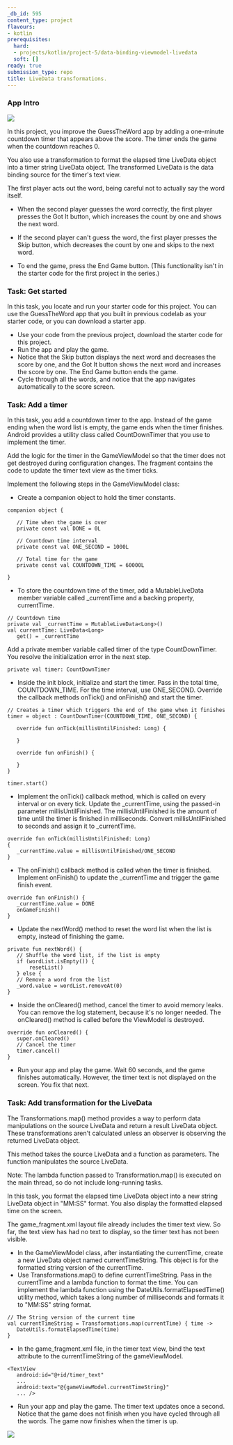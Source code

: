 ```yaml
---
_db_id: 595
content_type: project
flavours:
- kotlin
prerequisites:
  hard:
  - projects/kotlin/project-5/data-binding-viewmodel-livedata
  soft: []
ready: true
submission_type: repo
title: LiveData transformations.
---
```


### App Intro

![](a.png)


In this project, you improve the GuessTheWord app by adding a one-minute countdown timer that appears above the score. The timer ends the game when the countdown reaches 0.

You also use a transformation to format the elapsed time LiveData object into a timer string LiveData object. The transformed LiveData is the data binding source for the timer's text view.

The first player acts out the word, being careful not to actually say the word itself.

- When the second player guesses the word correctly, the first player presses the Got It button, which increases the count by one and shows the next word.

- If the second player can't guess the word, the first player presses the Skip button, which decreases the count by one and skips to the next word.

- To end the game, press the End Game button. (This functionality isn't in the starter code for the first project in the series.)

### Task: Get started

In this task, you locate and run your starter code for this project. You can use the GuessTheWord app that you built in previous codelab as your starter code, or you can download a starter app.

- Use your code from the previous project, download the starter code for this project.
- Run the app and play the game.
- Notice that the Skip button displays the next word and decreases the score by one, and the Got It button shows the next word and increases the score by one. The End Game button ends the game.
- Cycle through all the words, and notice that the app navigates automatically to the score screen.

### Task: Add a timer

In this task, you add a countdown timer to the app. Instead of the game ending when the word list is empty, the game ends when the timer finishes. Android provides a utility class called CountDownTimer that you use to implement the timer.

Add the logic for the timer in the GameViewModel so that the timer does not get destroyed during configuration changes. The fragment contains the code to update the timer text view as the timer ticks.

Implement the following steps in the GameViewModel class:

- Create a companion object to hold the timer constants.

```
companion object {

   // Time when the game is over
   private const val DONE = 0L

   // Countdown time interval
   private const val ONE_SECOND = 1000L

   // Total time for the game
   private const val COUNTDOWN_TIME = 60000L

}
```

- To store the countdown time of the timer, add a MutableLiveData member variable called _currentTime and a backing property, currentTime.

```
// Countdown time
private val _currentTime = MutableLiveData<Long>()
val currentTime: LiveData<Long>
   get() = _currentTime
```

Add a private member variable called timer of the type CountDownTimer. You resolve the initialization error in the next step.

```
private val timer: CountDownTimer
```

- Inside the init block, initialize and start the timer. Pass in the total time, COUNTDOWN_TIME. For the time interval, use ONE_SECOND. Override the callback methods onTick() and onFinish() and start the timer.

```
// Creates a timer which triggers the end of the game when it finishes
timer = object : CountDownTimer(COUNTDOWN_TIME, ONE_SECOND) {

   override fun onTick(millisUntilFinished: Long) {
       
   }

   override fun onFinish() {
       
   }
}

timer.start()
```

- Implement the onTick() callback method, which is called on every interval or on every tick. Update the _currentTime, using the passed-in parameter millisUntilFinished. The millisUntilFinished is the amount of time until the timer is finished in milliseconds. Convert millisUntilFinished to seconds and assign it to _currentTime.

```
override fun onTick(millisUntilFinished: Long)
{
   _currentTime.value = millisUntilFinished/ONE_SECOND
}
```

- The onFinish() callback method is called when the timer is finished. Implement onFinish() to update the _currentTime and trigger the game finish event.

```
override fun onFinish() {
   _currentTime.value = DONE
   onGameFinish()
}
```

- Update the nextWord() method to reset the word list when the list is empty, instead of finishing the game.

```
private fun nextWord() {
   // Shuffle the word list, if the list is empty 
   if (wordList.isEmpty()) {
       resetList()
   } else {
   // Remove a word from the list
   _word.value = wordList.removeAt(0)
}
```

- Inside the onCleared() method, cancel the timer to avoid memory leaks. You can remove the log statement, because it's no longer needed. The onCleared() method is called before the ViewModel is destroyed.

```
override fun onCleared() {
   super.onCleared()
   // Cancel the timer
   timer.cancel()
}
```

- Run your app and play the game. Wait 60 seconds, and the game finishes automatically. However, the timer text is not displayed on the screen. You fix that next.

### Task: Add transformation for the LiveData

The Transformations.map() method provides a way to perform data manipulations on the source LiveData and return a result LiveData object. These transformations aren't calculated unless an observer is observing the returned LiveData object.

This method takes the source LiveData and a function as parameters. The function manipulates the source LiveData.

Note: The lambda function passed to Transformation.map() is executed on the main thread, so do not include long-running tasks.

In this task, you format the elapsed time LiveData object into a new string LiveData object in "MM:SS" format. You also display the formatted elapsed time on the screen.

The game_fragment.xml layout file already includes the timer text view. So far, the text view has had no text to display, so the timer text has not been visible.

- In the GameViewModel class, after instantiating the currentTime, create a new LiveData object named currentTimeString. This object is for the formatted string version of the currentTime.
- Use Transformations.map() to define currentTimeString. Pass in the currentTime and a lambda function to format the time. You can implement the lambda function using the DateUtils.formatElapsedTime() utility method, which takes a long number of milliseconds and formats it to "MM:SS" string format.

```
// The String version of the current time
val currentTimeString = Transformations.map(currentTime) { time ->
   DateUtils.formatElapsedTime(time)
}
```

- In the game_fragment.xml file, in the timer text view, bind the text attribute to the currentTimeString of the gameViewModel.

```
<TextView
   android:id="@+id/timer_text"
   ...
   android:text="@{gameViewModel.currentTimeString}"
   ... />
```

- Run your app and play the game. The timer text updates once a second. Notice that the game does not finish when you have cycled through all the words. The game now finishes when the timer is up.

![](beed8336e42b7ece.png)